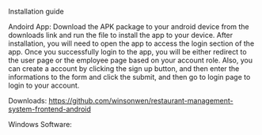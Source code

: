 Installation guide

Andoird App:
Download the APK package to your android device from the downloads link and run the file to install the app to your device.
After installation, you will need to open the app to access the login section of the app. Once you 
successfully login to the app, you will be either redirect to the user page or the employee page based
on your account role. Also, you can create a account by clicking the sign up button, and then enter the 
informations to the form and click the submit, and then go to login page to login to your account.

Downloads:
https://github.com/winsonwen/restaurant-management-system-frontend-android

Windows Software:
